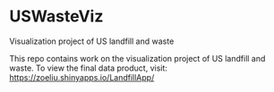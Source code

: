 # USWasteViz
Visualization project of US landfill and waste

This repo contains work on the visualization project of US landfill and waste. 
To view the final data product, visit: https://zoeliu.shinyapps.io/LandfillApp/
